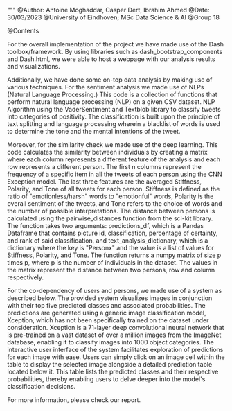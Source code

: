 """
@Author: Antoine Moghaddar, Casper Dert, Ibrahim Ahmed
@Date: 30/03/2023
@University of Eindhoven; MSc Data Science & AI
@Group 18

@Contents

For the overall implementation of the project we have made use of the Dash toolbox/framework.
By using libraries such as dash_bootstrap_components and Dash.html, we were able to host a webpage with our analysis
results and visualizations.

Additionally, we have done some on-top data analysis by making use of various techniques. For the sentiment analysis we
made use of NLPs (Natural Language Processing.)
This code is a collection of functions that perform natural language processing (NLP) on a given CSV dataset.
NLP Algorithm using the VaderSentiment and Textblob library to classify tweets into categories of positivity.
The classification is built upon the principle of text splitting and language processing wherein a blacklist of
words is used to determine the tone and the mental intentions of the tweet.

Moreover, for the similarity check we made use of the deep learning. This code calculates the similarity between
individuals by creating a matrix where each column represents a different feature of the analysis and each row
represents a different person. The first n columns represent the frequency of a specific item in all the tweets of each
person using the CNN Exception model. The last three features are the averaged Stiffness, Polarity, and Tone of all
tweets for each person. Stiffness is defined as the ratio of "emotionless/harsh" words to "emotionful" words, Polarity
is the overall sentiment of the tweets, and Tone refers to the choice of words and the number of possible
interpretations. The distance between persons is calculated using the pairwise_distances function from the sci-kit
library. The function takes two arguments: predictions_df, which is a Pandas Dataframe that contains picture id,
classification, percentage of certainty, and rank of said classification, and text_analysis_dictionary, which is a
dictionary where the key is "Personx" and the value is a list of values for Stiffness, Polarity, and Tone. The function
returns a numpy matrix of size p times p, where p is the number of individuals in the dataset. The values in the matrix
represent the distance between two persons, row and column respectively.

For the co-dependency of users and persons, we made use of a system as described below.
The provided system visualizes images in conjunction with their top five predicted classes and associated probabilities.
The predictions are generated using a generic image classification model, Xception, which has not been specifically
trained on the dataset under consideration. Xception is a 71-layer deep convolutional neural network that is pre-trained
on a vast dataset of over a million images from the ImageNet database, enabling it to classify images into 1000 object
categories. The interactive user interface of the system facilitates exploration of predictions for each image with
ease. Users can simply click on an image cell within the table to display the selected image alongside a detailed
prediction table located below it. This table lists the predicted classes and their respective probabilities, thereby
enabling users to delve deeper into the model's classification decisions.

For more information, please check our report.